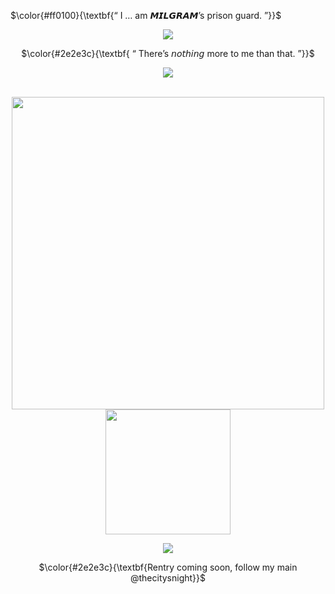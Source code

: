 <p align="left">
 $\color{#ff0100}{\textbf{“ I … am 𝙈𝙄𝙇𝙂𝙍𝘼𝙈’s prison guard. ”}}$ <br/>
  </p>

<p align="center">
<img src="https://files.catbox.moe/5b9qu4.png" data-canonical-src="(https://files.catbox.moe/5b9qu4.png)"
</p>
  
  <p align="center">   
$\color{#2e2e3c}{\textbf{ “ There’s 𝘯𝘰𝘵𝘩𝘪𝘯𝘨 more to me than that. ”}}$
</p>
<p align="center">
<img src="https://files.catbox.moe/45uwps.png" data-canonical-src="(https://files.catbox.moe/45uwps.png)"
</p>

<p align="center">
⠀⠀⠀ <img src="https://files.catbox.moe/t248yt.png" data-canonical-src="(https://files.catbox.moe/t248yt.png)"width="500">  <img src="https://files.catbox.moe/nh5ab2.png" data-canonical-src="(https://files.catbox.moe/nh5ab2.png)"width="200">

<p align="center">
<img src="https://files.catbox.moe/iaovz7.png" data-canonical-src="(https://files.catbox.moe/iaovz7.png)"
</p>
  <p align="center">   
$\color{#2e2e3c}{\textbf{Rentry coming soon, follow my main @thecitysnight}}$
</p>
